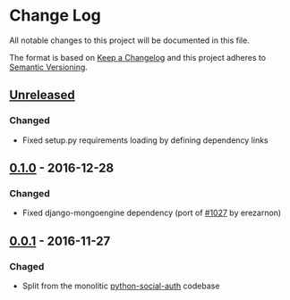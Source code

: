 # Change Log

All notable changes to this project will be documented in this file.

The format is based on [Keep a Changelog](http://keepachangelog.com/)
and this project adheres to [Semantic Versioning](http://semver.org/).

## [Unreleased](https://github.com/python-social-auth/social-app-django-mongoengine/commits/master)

### Changed
- Fixed setup.py requirements loading by defining dependency links

## [0.1.0](https://github.com/python-social-auth/social-app-django/releases/tag/0.1.0) - 2016-12-28

### Changed
- Fixed django-mongoengine dependency (port of [#1027](https://github.com/omab/python-social-auth/pull/1027)
  by erezarnon)

## [0.0.1](https://github.com/python-social-auth/social-app-django/releases/tag/0.0.1) - 2016-11-27

### Chaged
- Split from the monolitic [python-social-auth](https://github.com/omab/python-social-auth)
  codebase
